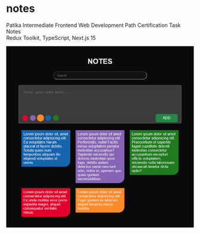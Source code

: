 # notes
Patika Intermediate Frontend Web Development Path Certification Task
<br>Notes
<br>Redux Toolkit, TypeScript, Next.js 15

![Notes Preview](./public/assets/notes.png)
